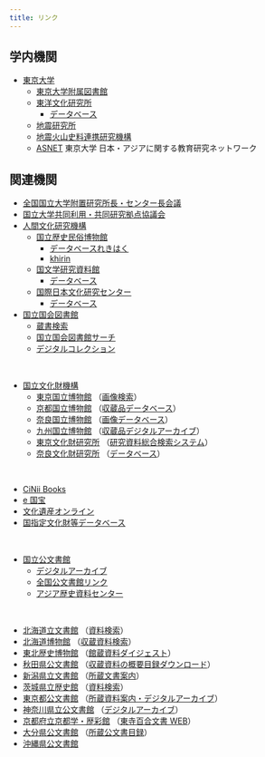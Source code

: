 ```yaml
---
title: リンク
---
```


<h2 class="h03 mt2">学内機関</h2>

- [東京大学](http://www.u-tokyo.ac.jp/index_j.html)
  - [東京大学附属図書館](http://www.lib.u-tokyo.ac.jp/)
  - [東洋文化研究所](https://www.ioc.u-tokyo.ac.jp/)
    - [データベース](http://www.ioc.u-tokyo.ac.jp/database/index.html)
  - [地震研究所](https://www.eri.u-tokyo.ac.jp/)
  - [地震火山史料連携研究機構](http://www.eri.u-tokyo.ac.jp/project/eri-hi-cro/index.html)
  - [ASNET](https://www.ioc.u-tokyo.ac.jp/archives/asnet/) 東京大学
    日本・アジアに関する教育研究ネットワーク

<h2 class="h03 mt2">関連機関</h2>

- [全国国立大学附置研究所長・センター長会議](http://www.shochou-kaigi.org/)
- [国立大学共同利用・共同研究拠点協議会](http://www.kyoten.org/)
- [人間文化研究機構](http://www.nihu.jp/)
  - [国立歴史民俗博物館](http://www.rekihaku.ac.jp)
    - [データベースれきはく](http://www.rekihaku.ac.jp/education_research/gallery/database/index.html)
    - [khirin](https://khirin-ld.rekihaku.ac.jp/)
  - [国文学研究資料館](http://www.nijl.ac.jp/)
    - [データベース](http://www.nijl.ac.jp/pages/database/)
  - [国際日本文化研究センター](http://www.nichibun.ac.jp/)
    - [データベース](http://www.nichibun.ac.jp/graphicversion/dbase/database.html)
- [国立国会図書館](http://www.ndl.go.jp/)
  - [蔵書検索](https://ndlopac.ndl.go.jp/)
  - [国立国会図書館サーチ](http://iss.ndl.go.jp/)
  - [デジタルコレクション](http://dl.ndl.go.jp/)

<br/>
  
- [国立文化財機構](http://www.nich.go.jp/)
  - [東京国立博物館](http://www.tnm.jp/) （[画像検索](http://webarchives.tnm.jp/imgsearch/)）
  - [京都国立博物館](http://www.kyohaku.go.jp/jp/) （[収蔵品データベース](http://www.kyohaku.go.jp/jp/syuzou/index.html)）
  - [奈良国立博物館](http://www.narahaku.go.jp/) （[画像データベース](http://imagedb.narahaku.go.jp/archive_search/search/Login.action)）
  - [九州国立博物館](http://www.kyuhaku.jp/) （[収蔵品デジタルアーカイブ](http://d-archive.kyuhaku.jp/)）
  - [東京文化財研究所](http://www.tobunken.go.jp/index_j.html) （[研究資料総合検索システム](http://archives.tobunken.go.jp/internet/index.html)）
  - [奈良文化財研究所](http://www.nabunken.go.jp/) （[データベース](https://www.nabunken.go.jp/publication/)）

<br/>

- [CiNii Books](http://ci.nii.ac.jp/books/?l=ja)
- [e 国宝](https://emuseum.nich.go.jp/)
- [文化遺産オンライン](http://bunka.nii.ac.jp/Index.do)
- [国指定文化財等データベース](https://kunishitei.bunka.go.jp/bsys/index)

<br/>

- [国立公文書館](http://www.archives.go.jp/)
  - [デジタルアーカイブ](http://www.digital.archives.go.jp/index.html)
  - [全国公文書館リンク](http://www.archives.go.jp/links/index.html#Sec_04)
  - [アジア歴史資料センター](http://www.jacar.go.jp/)

 <br/>
  
- [北海道立文書館](http://www.pref.hokkaido.lg.jp/sm/mnj/) （[資料検索](http://www.pref.hokkaido.lg.jp/sm/mnj/d/shiryokensaku.htm)）
- [北海道博物館](https://www.hm.pref.hokkaido.lg.jp/) （[収蔵資料検索](http://jmapps.ne.jp/hmcollection1/)）
- [東北歴史博物館](http://www.thm.pref.miyagi.jp/) （[館蔵資料ダイジェスト](http://jmapps.ne.jp/thm1/)）
- [秋田県公文書館](http://www.pref.akita.lg.jp/kobunsyo/) （[収蔵資料の概要目録ダウンロード](http://www.pref.akita.lg.jp/www/contents/1251352984801/index.html)）
- [新潟県立文書館](https://www.pref-lib.niigata.niigata.jp/?page_id=569) （[所蔵文書案内](https://www.pref-lib.niigata.niigata.jp/?page_id=587)）
- [茨城県立歴史館](http://www.rekishikan.museum.ibk.ed.jp/) （[資料検索](http://www2.rekishikan.museum.ibk.ed.jp/)）
- [東京都公文書館](http://www.soumu.metro.tokyo.jp/01soumu/archives/index.htm) （[所蔵資料案内・デジタルアーカイブ](http://www.soumu.metro.tokyo.jp/01soumu/archives/03shozou_shiryou.htm)）
- [神奈川県立公文書館](https://archives.pref.kanagawa.jp/www/index.html) （[デジタルアーカイブ](https://archives.pref.kanagawa.jp/www/genre/1000000000155/index.html)）
- [京都府立京都学・歴彩館](http://www.pref.kyoto.jp/rekisaikan/index.html) （[東寺百合文書 WEB](http://hyakugo.pref.kyoto.lg.jp/)）
- [大分県公文書館](http://www.pref.oita.jp/site/346/) （[所蔵公文書目録](http://www.pref.oita.jp/site/346/list-top.html)）
- [沖縄県公文書館](http://www.archives.pref.okinawa.jp/)
